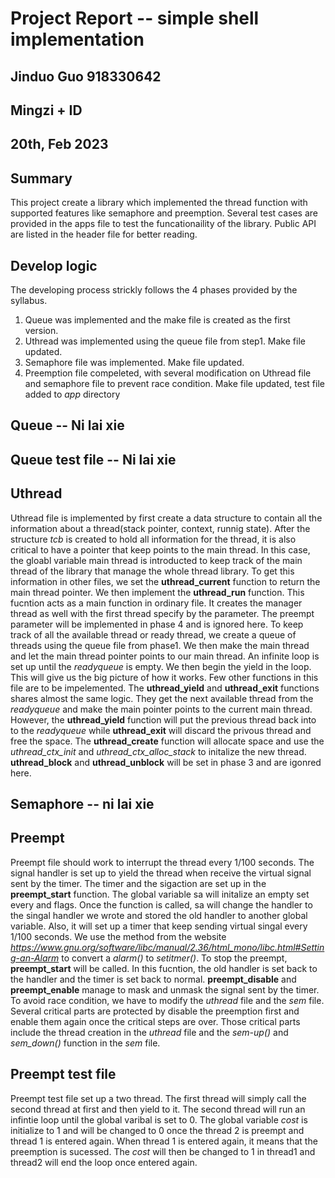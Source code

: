 # Project Report -- simple shell implementation
## Jinduo Guo 918330642
## Mingzi + ID
##  20th, Feb 2023

## Summary
This project create a library which implemented the thread function with supported 
features like semaphore and preemption. Several test cases are provided in the 
apps file to test the funcationaility of the library. Public API are listed in
the header file for better reading. 

## Develop logic
The developing process strickly follows the 4 phases provided by the syllabus.
1. Queue was implemented and the make file is created as the first version. 
2. Uthread was implemented using the queue file from step1. Make file updated.
3. Semaphore file was implemented. Make file updated.
4. Preemption file compeleted, with several modification on Uthread file and 
semaphore file to prevent race condition. Make file updated, test file added
to *app* directory
 

## Queue -- Ni lai xie

## Queue test file -- Ni lai xie

## Uthread
Uthread file is implemented by first create a data structure to contain all the
information about a thread(stack pointer, context, runnig state). After the 
structure *tcb* is created to hold all information for the thread, it is also
critical to have a pointer that keep points to the main thread. In this case,
the gloabl variable main thread is introducted to keep track of the main thread
of the library that manage the whole thread library. To get this information in
other files, we set the **uthread_current** function to return the main thread
pointer. We then implement the **uthread_run** function. This fucntion acts as
a main function in ordinary file. It creates the manager thread as well with the
first thread specify by the parameter. The preempt parameter will be implemented
in phase 4 and is ignored here. To keep track of all the available thread or 
ready thread, we create a queue of threads using the queue file from phase1. We
then make the main thread and let the main thread pointer points to our main
thread. An infinite loop is set up until the *readyqueue* is empty. We then begin
the yield in the loop. This will give us the big picture of how it works. Few
other functions in this file are to be impelemented. The **uthread_yield** and 
**uthread_exit** functions shares almost the same logic. They get the next 
available thread from the *readyqueue* and make the main pointer points to the 
current main thread. However, the **uthread_yield** function will put the
previous thread back into to the *readyqueue* while **uthread_exit** will discard
the privous thread and free the space. The **uthread_create** function will
allocate space and use the *uthread_ctx_init* and *uthread_ctx_alloc_stack* to
initalize the new thread. **uthread_block** and **uthread_unblock** will be set
in phase 3 and are igonred here. 

## Semaphore -- ni lai xie 


## Preempt
Preempt file should work to interrupt the thread every 1/100 seconds. The signal
handler is set up to yield the thread when receive the virtual signal sent by 
the timer. The timer and the sigaction are set up in the **preempt_start**
function. The global variable sa will initalize an empty set every and flags.
Once the function is called, sa will change the handler to the singal handler
we wrote and stored the old handler to another global variable. Also, it will
set up a timer that keep sending virtual singal every 1/100 seconds. We use the
method from the website 
*https://www.gnu.org/software/libc/manual/2.36/html_mono/libc.html#Setting-an-Alarm*
to convert a *alarm()* to *setitmer()*. To stop the preempt, **preempt_start**
will be called. In this fucntion, the old handler is set back to the handler and
the timer is set back to normal. **preempt_disable** and **preempt_enable**
manage to mask and unmask the signal sent by the timer. To avoid race condition,
we have to modify the *uthread* file and the *sem* file. Several critical parts
are protected by disable the preemption first and enable them again once the
critical steps are over. Those critical parts include the thread creation in the
*uthread* file and the *sem-up()* and *sem_down()* function in the *sem* file.

## Preempt test file
Preempt test file set up a two thread. The first thread will simply call the
second thread at first and then yield to it. The second thread will run an 
infintie loop until the global varibal is set to 0. The global variable *cost*
is initialize to 1 and will be changed to 0 once the thread 2 is preempt and
thread 1 is entered again. When thread 1 is entered again, it means that
the preemption is sucessed. The *cost* will then be changed to 1 in thread1
and thread2 will end the loop once entered again. 



